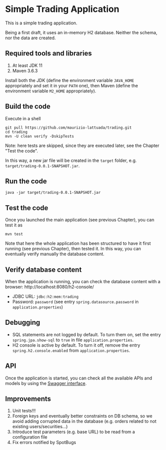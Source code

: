 # Simple Trading Application

This is a simple trading application.

Being a first draft, it uses an in-memory H2 database. Neither the schema, nor the data are created.

## Required tools and libraries

1. At least JDK 11
2. Maven 3.6.3

Install both the JDK (define the environment variable `JAVA_HOME` appropriately and set it in your `PATH` one), then
Maven (define the environment variable `M2_HOME` appropriately).

## Build the code

Execute in a shell

```shell
git pull https://github.com/maurizio-lattuada/trading.git
cd trading
mvn -U clean verify -DskipTests
```

Note: here tests are skipped, since they are executed later, see the Chapter
"Test the code".

In this way, a new jar file will be created in the `target` folder, e.g.
`target/trading-0.0.1-SNAPSHOT.jar`.

## Run the code

```shell
java -jar target/trading-0.0.1-SNAPSHOT.jar
```

## Test the code

Once you launched the main application (see previous Chapter), you can test it as

```shell
mvn test
```

Note that here the whole application has been structured to have it first running
(see previous Chapter), then tested it. In this way, you can eventually verify manually the database content.

## Verify database content

When the application is running, you can check the database content with a browser: http://localhost:8080/h2-console/

* JDBC URL: `jdbc:h2:mem:trading`
* Password: `password` (see entry `spring.datasource.password` in `application.properties`)

## Debugging

* SQL statements are not logged by default. To turn them on, set the entry `spring.jpa.show-sql`
  to `true` in file `application.properties`.
* H2 console is active by default. To turn it off, remove the entry `spring.h2.console.enabled`
  from `application.properties`.

## API

Once the application is started, you can check all the available APIs and models by using
the [Swagger interface](http://localhost:8080/swagger-ui/).

## Improvements

1. Unit tests!!!
2. Foreign keys and eventually better constraints on DB schema, so we avoid adding corrupted data in the database (e.g.
   orders related to not existing users/securities...)
3. Introduce test parameters (e.g. base URL) to be read from a configuration file
4. Fix errors notified by SpotBugs
